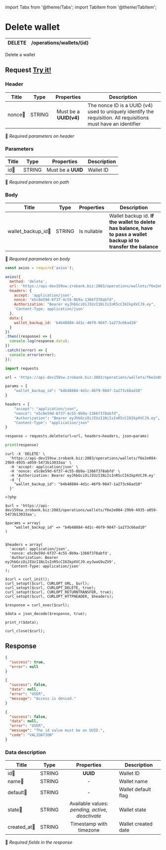 import Tabs from '@theme/Tabs';
import TabItem from '@theme/TabItem';

# Delete wallet

| DELETE    | /operations/wallets/{id}|
| --------- | ------------------------|

Delete a wallet

## Request <a href="https://api-dev159sw.zrobank.biz:2083/api/" class="try-btn">Try it!</a>

### Header

| Title                      | Type       | Properties                       | Description |
| ---------------------------| :---------:|:-------------------------------: |----------------------------------------------------------------------------------------------------------------|
| nonce:small_orange_diamond:| STRING     | Must be a **UUID(v4)**           | The nonce ID is a UUID (v4) used to uniquely identify the requisition. All requisitions must have an identifier|
:small_orange_diamond: *Required parameters on header*

### Parameters

| Title                    | Type       | Properties                          |Description             |
| -------------------------| :---------:|:-----------------------------------:| -----------------------|
| id:small_orange_diamond: | STRING     | Must be a **UUID**                  | Wallet ID              |
:small_orange_diamond: *Required parameters on path*

### Body

| Title                                  | Type       | Properties                         |Description             |
| ---------------------------------------| :---------:|:-----------------------------------| -----------------------|
| wallet_backup_id:small_orange_diamond: | STRING     | Is nullable                        | Wallet backup id. **If the wallet to delete has balance, have to pass a wallet backup id to transfer the balance** |
:small_orange_diamond: *Required parameters on body*


<Tabs>
<TabItem value="js" label="NodeJS">

```js title=Axios
const axios = require('axios');

axios({
  method: 'delete',
  url: 'https://api-dev159sw.zrobank.biz:2083/operations/wallets/f6e2e084-29b9-4935-a059-5473b13033aa',
  headers: {
    accept: 'application/json',
    nonce: "e5c8e59d-6f37-4c55-8b9a-1366f378abfd",
    Authorization: "Bearer eyJhbGciOiJIUzI1NiIsInR5cCI6IkpXVCJ9.ey",
    'Content-Type: application/json'
  },
  data:{
    wallet_backup_id: 'b4b48884-4d1c-46f9-9847-1a273c66ad10'
  }
})
.then((response) => {
  console.log(response.data);
})
.catch((error) => {
  console.error(error);
});
```
</TabItem>
<TabItem value="py" label="Python">

```python title=Requests
import requests

url = 'https://api-dev159sw.zrobank.biz:2083/operations/wallets/f6e2e084-29b9-4935-a059-5473b13033aa'

params = {
    "wallet_backup_id": "b4b48884-4d1c-46f9-9847-1a273c66ad10"
}

headers = {
    "accept": "application/json",
    "nonce": "e5c8e59d-6f37-4c55-8b9a-1366f378abfd",
    "Authorization": "Bearer eyJhbGciOiJIUzI1NiIsInR5cCI6IkpXVCJ9.ey",
    "Content-Type": "application/json"
}

response = requests.delete(url=url, headers=headers, json=params)

print(response)
```
</TabItem>
<TabItem value="shell" label="Shell">

```shell title=CURL
curl -X 'DELETE' \
  'https://api-dev159sw.zrobank.biz:2083/operations/wallets/f6e2e084-29b9-4935-a059-5473b13033aa' \
  -H 'accept: application/json' \
  -H 'nonce: e5c8e59d-6f37-4c55-8b9a-1366f378abfd' \
  -H 'Authorization: Bearer eyJhbGciOiJIUzI1NiIsInR5cCI6IkpXVCJ9.ey'
  -d '{
    "wallet_backup_id": "b4b48884-4d1c-46f9-9847-1a273c66ad10"
  }'
```
</TabItem>
<TabItem value="php" label="PHP">

```shell title=CURL
<?php

$url = 'https://api-dev159sw.zrobank.biz:2083/operations/wallets/f6e2e084-29b9-4935-a059-5473b13033aa';

$params = array(
    "wallet_backup_id" => "b4b48884-4d1c-46f9-9847-1a273c66ad10"
)


$headers = array(
  'accept: application/json',
  'nonce: e5c8e59d-6f37-4c55-8b9a-1366f378abfd',
  'Authorization: Bearer eyJhbGciOiJIUzI1NiIsInR5cCI6IkpXVCJ9.eyJwaG9uZV9',
  'Content-Type: application/json'
);

$curl = curl_init();
curl_setopt($curl, CURLOPT_URL, $url);
curl_setopt($curl, CURLOPT_DELETE, true);
curl_setopt($curl, CURLOPT_RETURNTRANSFER, true);
curl_setopt($curl, CURLOPT_HTTPHEADER, $headers);

$response = curl_exec($curl);

$data = json_decode($response, true);

print_r($data);

curl_close($curl);
```
</TabItem>
</Tabs>

## Response


<Tabs>
<TabItem value="200" label="201">

```json  title=/operations/wallets/{id}
{
  "success": true,
  "error": null
}
```
</TabItem>
<TabItem value="401" label="401">

```json  title=/operations/wallets/{id}
{
  "success": false,
  "data": null,
  "error": "USER",
  "message": "Access is denied."
}
```
</TabItem>
<TabItem value="422" label="422">

```json  title=/operations/wallets/{id}
{
  "success": false,
  "data": null,
  "error": "USER",
  "message": "The id value must be an UUID.",
  "code": "VALIDATION"
}
```
</TabItem>
</Tabs>

### Data description

| Title                             | Type       |Properties                                            | Description                        |
| --------------------------------  |:----------:|:----------------------------------------------------:| ---------------------------------- |
| id:small_orange_diamond:          | STRING     | **UUID**                                             | Wallet ID                          |
| name:small_orange_diamond:        | STRING     | -                                                    | Wallet name                        |
| default:small_orange_diamond:     | STRING     | -                                                    | Wallet default flag                |
| state:small_orange_diamond:       | STRING     | Available values:<br/> *pending, active, deactivate* | Wallet state                       |
| created_at:small_orange_diamond:  | STRING     | Timestamp with timezone                              | Wallet created date                |

:small_orange_diamond: *Required fields in the response*
